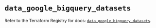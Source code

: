 # `data_google_bigquery_datasets`

Refer to the Terraform Registry for docs: [`data_google_bigquery_datasets`](https://registry.terraform.io/providers/hashicorp/google/6.50.0/docs/data-sources/bigquery_datasets).
